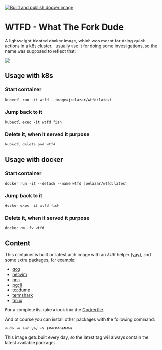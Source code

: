 [![Build and publish docker image](https://github.com/joelazar/wtfd/actions/workflows/docker-publish.yml/badge.svg)](https://github.com/joelazar/wtfd/actions/workflows/docker-publish.yml)

# WTFD - What The Fork Dude

A ~~lightweight~~ bloated docker image, which was meant for doing quick actions in a k8s cluster. I usually use it for doing some investigations, so the name was supposed to reflect that:

![](https://media.giphy.com/media/3o6fJ8baw3aDgUQnJu/giphy.gif)

## Usage with k8s

### Start container

```
kubectl run -it wtfd --image=joelazar/wtfd:latest
```

### Jump back to it

```
kubectl exec -it wtfd fish
```

### Delete it, when it served it purpose

```
kubectl delete pod wtfd
```

## Usage with docker

### Start container

```
docker run -it --detach --name wtfd joelazar/wtfd:latest
```

### Jump back to it

```
docker exec -it wtfd fish
```

### Delete it, when it served it purpose

```
docker rm -fv wtfd
```

## Content

This container is built on latest arch image with an AUR helper ([yay](https://github.com/Jguer/yay)), and some extra packages, for example:

- [dog](https://github.com/ogham/dog)
- [neovim](https://github.com/neovim/neovim)
- [nnn](https://github.com/jarun/nnn)
- [pgcli](https://github.com/dbcli/pgcli)
- [tcpdump](https://www.tcpdump.org/)
- [termshark](https://github.com/gcla/termshark)
- [tmux](https://github.com/tmux/tmux)

For a complete list take a look into the [Dockerfile](./Dockerfile).

And of course you can install other packages with the following command:

```
sudo -u aur yay -S $PACKAGENAME
```

This image gets built every day, so the latest tag will always contain the latest available packages.
